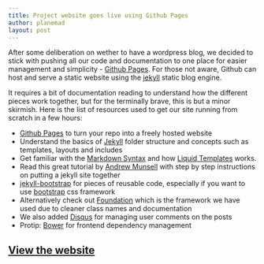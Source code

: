 ```yaml
---
title: Project website goes live using Github Pages
author: planemad
layout: post
---
```


After some deliberation on wether to have a wordpress blog, we decided to stick with pushing all our code and documentation to one place for easier management and simplicity - [Github Pages](http://pages.github.com/). For those not aware, Github can host and serve a static website using the [jekyll](http://jekyllrb.com/) static blog engine. 

It requires a bit of documentation reading to understand how the different pieces work together, but for the terminally brave, this is but a minor skirmish. Here is the list of resources used to get our site running from scratch in a few hours:

* [Github Pages](http://pages.github.com/) to turn your repo into a freely hosted website
* Understand the basics of [Jekyll](http://jekyllrb.com/docs/home/) folder structure and concepts such as templates, layouts and includes
* Get familiar with the [Markdown Syntax](http://daringfireball.net/projects/markdown/basics) and how [Liquid Templates](http://docs.shopify.com/themes/liquid-basics) works.
* Read this great tutorial by [Andrew Munsell](https://www.andrewmunsell.com/tutorials/jekyll-by-example/tutorial) with step by step instructions on putting a jekyll site together
* [jekyll-bootstrap](https://github.com/plusjade/jekyll-bootstrap) for pieces of reusable code, especially if you want to use [bootstrap](http://getbootstrap.com/getting-started/) css framework
* Alternatively check out [Foundation](http://foundation.zurb.com/docs/) which is the framework we have used due to cleaner class names and documentation 
* We also added [Disqus](http://disqus.com/websites/) for managing user comments on the posts
* Protip: [Bower](http://bower.io/) for frontend dependency management

## [View the website](http://planemad.github.io/wikimaps-atlas/)

